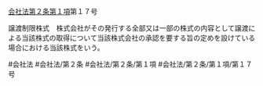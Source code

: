 [会社法第２条第１項](会社法＿＿＿＿第２条第１項)第１７号

譲渡制限株式　株式会社がその発行する全部又は一部の株式の内容として譲渡による当該株式の取得について当該株式会社の承認を要する旨の定めを設けている場合における当該株式をいう。


#会社法
#会社法/第２条
#会社法/第２条/第１項
#会社法/第２条/第１項/第１７号
